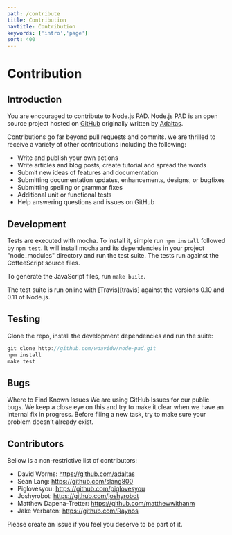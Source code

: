 ```yaml
---
path: /contribute
title: Contribution
navtitle: Contribution
keywords: ['intro','page']
sort: 400
---
```


# Contribution

## Introduction

You are encouraged to contribute to Node.js PAD. Node.js PAD is an open source project hosted on [GitHub](https://github.com/adaltas/node-pad) originally written by [Adaltas](http://www.adaltas.com/en/home/).

Contributions go far beyond pull requests and commits. we are thrilled to receive a variety of other contributions including the following:

* Write and publish your own actions
* Write articles and blog posts, create tutorial and spread the words
* Submit new ideas of features and documentation
* Submitting documentation updates, enhancements, designs, or bugfixes
* Submitting spelling or grammar fixes
* Additional unit or functional tests
* Help answering questions and issues on GitHub

## Development

Tests are executed with mocha. To install it, simple run `npm install` followed by `npm test`.
It will install mocha and its dependencies in your project "node_modules" directory and run the test suite.
The tests run against the CoffeeScript source files.

To generate the JavaScript files, run `make build`.

The test suite is run online with [Travis][travis] against the versions 0.10 and 0.11 of Node.js.

## Testing

Clone the repo, install the development dependencies and run the suite:

```js
git clone http://github.com/wdavidw/node-pad.git
npm install
make test
```

## Bugs

Where to Find Known Issues
We are using GitHub Issues for our public bugs. We keep a close eye on this and try to make it clear when we have an internal fix in progress. Before filing a new task, try to make sure your problem doesn’t already exist.

## Contributors

Bellow is a non-restrictive list of contributors:

* David Worms: <https://github.com/adaltas>
* Sean Lang: <https://github.com/slang800>
* Piglovesyou: <https://github.com/piglovesyou>
* Joshyrobot: <https://github.com/joshyrobot>
* Matthew Dapena-Tretter: <https://github.com/matthewwithanm>
* Jake Verbaten: <https://github.com/Raynos>

Please create an issue if you feel you deserve to be part of it.
